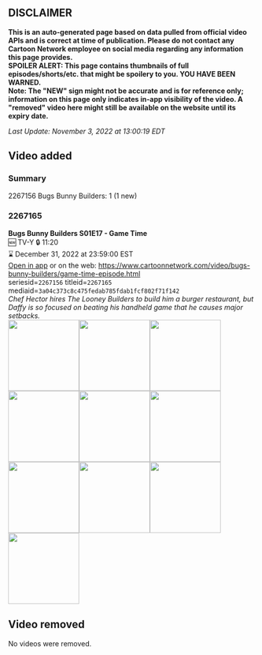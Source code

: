 ## DISCLAIMER
**This is an auto-generated page based on data pulled from official video APIs and is correct at time of publication. Please do not contact any Cartoon Network employee on social media regarding any information this page provides.**  
**SPOILER ALERT: This page contains thumbnails of full episodes/shorts/etc. that might be spoilery to you. YOU HAVE BEEN WARNED.**  
**Note: The "NEW" sign might not be accurate and is for reference only; information on this page only indicates in-app visibility of the video. A "removed" video here might still be available on the website until its expiry date.**  

_Last Update: November 3, 2022 at 13:00:19 EDT_
## Video added
### Summary
2267156 Bugs Bunny Builders: 1 (1 new)  
### 2267165
**Bugs Bunny Builders S01E17 - Game Time**  
🆕 TV-Y 🔒 11:20  
⌛ December 31, 2022 at 23:59:00 EST  
[Open in app](https://cnvideo.sercomkc.org/redirector.html?type=cnapp&seriesid=1000000000093702&titleid=2267165&mediaid=3a04c373c8c475fedab785fdab1fcf802f71f142) or on the web: https://www.cartoonnetwork.com/video/bugs-bunny-builders/game-time-episode.html  
seriesid=`2267156` titleid=`2267165` mediaid=`3a04c373c8c475fedab785fdab1fcf802f71f142`  
_Chef Hector hires The Looney Builders to build him a burger restaurant, but Daffy is so focused on beating his handheld game that he causes major setbacks._  
<a href="https://s3.amazonaws.com/cartoonorchestrator/2267165_001_1280x720.jpg"><img src="https://s3.amazonaws.com/cartoonorchestrator/2267165_001_640x360.jpg" height="144px" /></a><a href="https://s3.amazonaws.com/cartoonorchestrator/2267165_002_1280x720.jpg"><img src="https://s3.amazonaws.com/cartoonorchestrator/2267165_002_640x360.jpg" height="144px" /></a><a href="https://s3.amazonaws.com/cartoonorchestrator/2267165_003_1280x720.jpg"><img src="https://s3.amazonaws.com/cartoonorchestrator/2267165_003_640x360.jpg" height="144px" /></a><a href="https://s3.amazonaws.com/cartoonorchestrator/2267165_004_1280x720.jpg"><img src="https://s3.amazonaws.com/cartoonorchestrator/2267165_004_640x360.jpg" height="144px" /></a><a href="https://s3.amazonaws.com/cartoonorchestrator/2267165_005_1280x720.jpg"><img src="https://s3.amazonaws.com/cartoonorchestrator/2267165_005_640x360.jpg" height="144px" /></a><a href="https://s3.amazonaws.com/cartoonorchestrator/2267165_006_1280x720.jpg"><img src="https://s3.amazonaws.com/cartoonorchestrator/2267165_006_640x360.jpg" height="144px" /></a><a href="https://s3.amazonaws.com/cartoonorchestrator/2267165_007_1280x720.jpg"><img src="https://s3.amazonaws.com/cartoonorchestrator/2267165_007_640x360.jpg" height="144px" /></a><a href="https://s3.amazonaws.com/cartoonorchestrator/2267165_008_1280x720.jpg"><img src="https://s3.amazonaws.com/cartoonorchestrator/2267165_008_640x360.jpg" height="144px" /></a><a href="https://s3.amazonaws.com/cartoonorchestrator/2267165_009_1280x720.jpg"><img src="https://s3.amazonaws.com/cartoonorchestrator/2267165_009_640x360.jpg" height="144px" /></a><a href="https://s3.amazonaws.com/cartoonorchestrator/2267165_010_1280x720.jpg"><img src="https://s3.amazonaws.com/cartoonorchestrator/2267165_010_640x360.jpg" height="144px" /></a>
## Video removed
No videos were removed.  
